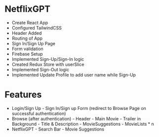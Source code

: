 # NetflixGPT


- Create React App
- Configured TailwindCSS
- Header Added
- Routing of App
- Sign In/Sign Up Page
- Form validation
- Firebase Setup
- Implemented Sign-Up/Sign-In logic
- Created Redux Store with userSlice
- Implemented Sign-Out logic
- Implemented Update Profile to add user name while Sign-Up


# Features

-   Login/Sign Up
        -   Sign In/Sign up Form
            (redirect to Browse Page on successful authentication)
-   Browse (after authentication)
        -   Header
        -   Main Movie
                -   Trailer in Background
                -   Title & Description
        -   MovieSuggestions
                -   MovieLists * n
-   NetflixGPT
        -   Search Bar
        -   Movie Suggestions